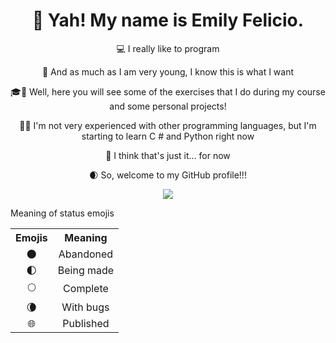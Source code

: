 <h1 align="center">👋 Yah! My name is Emily Felicio.</h1>

<div align="center">
  <p align="center">💻 I really like to program</p>

  <p align="center">🎯 And as much as I am very young, I know this is what I want</p>

  <p align="center">🎓📁 Well, here you will see some of the exercises that I do during my course and some personal projects!</p>

  <p align="center">💾💡 I'm not very experienced with other programming languages, but I'm starting to learn C # and Python right now</p>

  <p align="center">💭 I think that's just it... for now</p>

  <p align="center">🌒 So, welcome to my GitHub profile!!!</p>
</div>

<p align="center"><img src="https://github-readme-stats.vercel.app/api/top-langs/?username=EmilyFelicio&layout=compact&theme=dark" /></p align="center">
  
  
  <p>Meaning of status emojis</p>
  <table>
    <tr>
      <th>Emojis</th>
      <th>Meaning</th>
    </tr>
    <tr>
      <td align="center">🌑</td>
      <td align="center">Abandoned</td>
    </tr>
    <tr>
      <td align="center">🌓</td>
      <td align="center">Being made</td>
    </tr>
    <tr>
      <td align="center">🌕</td>
      <td align="center">Complete</td>
    </tr>
    <tr>
      <td align="center">🌘</td>
      <td align="center">With bugs</td>
    </tr>
    <tr>
      <td align="center">🌐</td>
      <td align="center">Published</td>
    </tr>
  </table>
